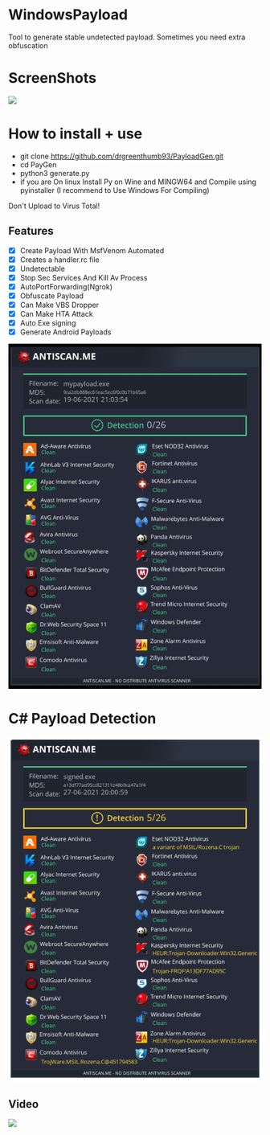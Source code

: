 # WindowsPayload 

 Tool to generate stable undetected payload. Sometimes you need extra obfuscation


# ScreenShots

![](/Screenshot/paygen.png)



# How to install + use
* git clone https://github.com/drgreenthumb93/PayloadGen.git
* cd PayGen
* python3 generate.py
* if you are On linux Install Py on Wine and MINGW64 and Compile using pyinstaller (I recommend to Use Windows For Compiling)

Don't Upload to Virus Total!

## Features
- [x] Create Payload With MsfVenom Automated
- [x] Creates a handler.rc file
- [x] Undetectable 
- [x] Stop Sec Services And Kill Av Process
- [x] AutoPortForwarding(Ngrok) 
- [x] Obfuscate Payload 
- [x] Can Make VBS Dropper  
- [x] Can Make HTA Attack
- [x] Auto Exe signing
- [x] Generate Android Payloads 

![](Detection.png)

# C# Payload Detection
 ![](csharppayload.png)


<h2>Video</h2>
<a href="https://www.youtube.com/watch?v=GN0BW_jQ03k"><img src="https://www.upload.ee/image/13243510/Screenshot_from_2021-06-17_14-59-40.png" style="max-width:100%;"></a> 
